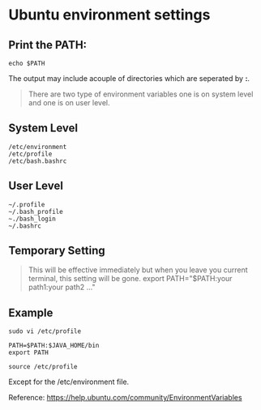 # Ubuntu environment settings

## Print the PATH:
    echo $PATH
The output may include acouple of directories which are seperated by __:__.

> There are two type of environment variables one is on system level and one is on user level.

## System Level
    /etc/environment
    /etc/profile
    /etc/bash.bashrc
    
## User Level
    ~/.profile
    ~/.bash_profile 
    ~./bash_login
    ~/.bashrc
    
## Temporary Setting
> This will be effective immediately but when you leave you current terminal, this setting will be gone.
    export PATH="$PATH:your path1:your path2 …" 

## Example
    sudo vi /etc/profile 
    
    PATH=$PATH:$JAVA_HOME/bin  
    export PATH
    
    source /etc/profile
Except for the /etc/environment file.
   
   
Reference: https://help.ubuntu.com/community/EnvironmentVariables
    
    
